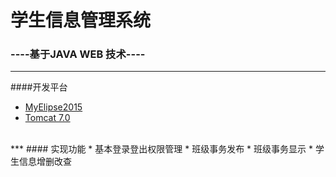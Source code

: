 #      学生信息管理系统
### ----基于JAVA WEB 技术----

***
####开发平台
* [MyElipse2015](http://www.myeclipsecn.com/)
* [Tomcat 7.0](http://tomcat.apache.org/)


<br>
***
#### 实现功能
* 基本登录登出权限管理
* 班级事务发布
* 班级事务显示
* 学生信息增删改查